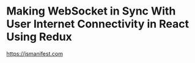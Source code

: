 # Making WebSocket in Sync With User Internet Connectivity in React Using Redux

https://jsmanifest.com
